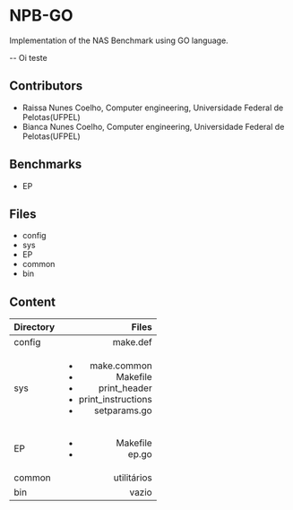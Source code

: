 # NPB-GO
Implementation of the NAS Benchmark using GO language. 

-- Oi teste

## Contributors
- Raissa Nunes Coelho, Computer engineering, Universidade Federal de Pelotas(UFPEL)
- Bianca Nunes Coelho, Computer engineering, Universidade Federal de Pelotas(UFPEL)

## Benchmarks
- EP

## Files
- config
- sys
- EP
- common
- bin

## Content
|Directory |Files |
| :---|---:|
|config | make.def|
|sys | <ul><li>make.common</li><li>Makefile</li><li>print_header</li><li>print_instructions</li><li>setparams.go</li></ul>|
|EP | <ul><li>Makefile</li><li>ep.go</li></ul> |
|common | utilitários |
|bin | vazio |

